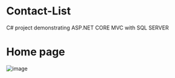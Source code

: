# Contact-List
C# project demonstrating ASP.NET CORE MVC with SQL SERVER 

# Home page
![image](https://github.com/chhetri-aryan/Contact-List/assets/72271864/dd5b32a7-a1a0-45b7-80cb-de4c5722ac01)

